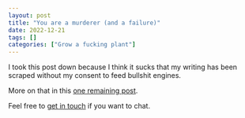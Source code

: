 ```yaml
---
layout: post
title: "You are a murderer (and a failure)"
date: 2022-12-21
tags: []
categories: ["Grow a fucking plant"]
---
```


I took this post down because I think it sucks that my writing has been scraped without my consent to feed bullshit engines.

More on that in this [one remaining post](/my-final-blog-post).

Feel free to [get in touch](/contact) if you want to chat.
